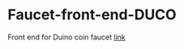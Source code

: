 # Faucet-front-end-DUCO
Front end for Duino coin faucet
[link](https://catdogmat.github.io/Faucet-front-end-DUCO/)
